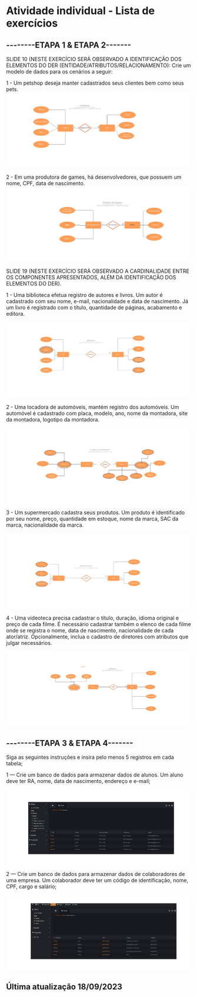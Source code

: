 # Atividade individual - Lista de exercícios
## --------ETAPA 1 & ETAPA 2-------
SLIDE 10 (NESTE EXERCÍCIO SERÁ OBSERVADO A IDENTIFICAÇÃO DOS ELEMENTOS DO DER (ENTIDADE/ATRIBUTOS/RELACIONAMENTO):
Crie um modelo de dados para os cenários a seguir:

1 - Um petshop deseja manter cadastrados seus clientes bem como seus pets.
![Pets](Pets.jpg)

2 - Em uma produtora de games, há desenvolvedores, que possuem um nome, CPF, data de nascimento.
![Games](Projeto_game.jpg)

SLIDE 19 (NESTE EXERCÍCIO SERÁ OBSERVADO A CARDINALIDADE ENTRE OS COMPONENTES APRESENTADOS, ALÉM DA IDENTIFICAÇÃO DOS ELEMENTOS DO DER).

1 - Uma biblioteca efetua registro de autores e livros. Um autor é cadastrado com seu nome, e-mail, nacionalidade e data de nascimento. Já um livro é registrado com o título, quantidade de páginas, acabamento e editora.

![Biblioteca](Biblioteca.jpg)

2 - Uma locadora de automóveis, mantém registro dos automóveis. Um automóvel é cadastrado com placa, modelo, ano, nome da montadora, site da montadora, logotipo da montadora.

![Locadora](Locadora.jpg)


3 - Um supermercado cadastra seus produtos. Um produto é identificado por seu nome, preço, quantidade em estoque, nome da marca, SAC da marca, nacionalidade da marca.

![Supermercado](Supermercado.jpg)

4 - Uma videoteca precisa cadastrar o título, duração, idioma original e preço de cada filme. É necessário cadastrar também o elenco de cada filme onde se registra o nome, data de nascimento, nacionalidade de cada ator/atriz. Opcionalmente, inclua o cadastro de diretores com atributos que julgar necessários.

![Videoteca](Videoteca.jpg)


## --------ETAPA 3 & ETAPA 4-------

Siga as seguintes instruções e insira pelo menos 5 registros em cada tabela;

1 — Crie um banco de dados para armazenar dados de alunos. Um aluno deve ter RA, nome, data de nascimento, endereço e e-mail;

![Alunos](Alunos.jpg)

2 — Crie um banco de dados para armazenar dados de colaboradores de uma empresa. Um colaborador deve ter um código de identificação, nome, CPF, cargo e salário;

![colaboradores](Colaboradores.jpg)



## Última atualização 18/09/2023
